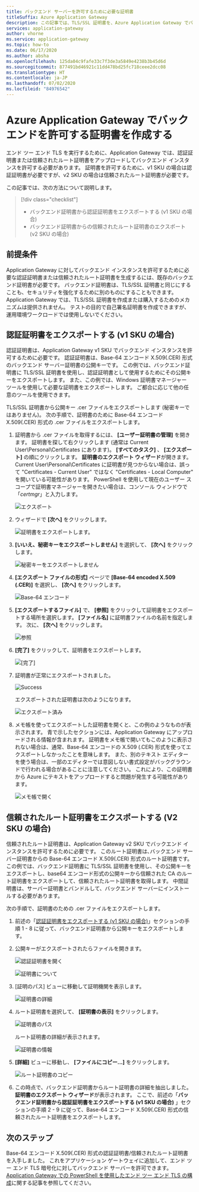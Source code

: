 ```yaml
---
title: バックエンド サーバーを許可するために必要な証明書
titleSuffix: Azure Application Gateway
description: この記事では、TLS/SSL 証明書を、Azure Application Gateway でバックエンド インスタンスを許可するために必要な認証証明書と信頼されたルート証明書に変換する方法の例を示します
services: application-gateway
author: vhorne
ms.service: application-gateway
ms.topic: how-to
ms.date: 06/17/2020
ms.author: absha
ms.openlocfilehash: 125da04c9fafe33c7f3de3a5849e4238b3b45d6d
ms.sourcegitcommit: 877491bd46921c11dd478bd25fc718ceee2dcc08
ms.translationtype: HT
ms.contentlocale: ja-JP
ms.lasthandoff: 07/02/2020
ms.locfileid: "84976542"
---
```

# <a name="create-certificates-to-allow-the-backend-with-azure-application-gateway"></a>Azure Application Gateway でバックエンドを許可する証明書を作成する

エンド ツー エンド TLS を実行するために、Application Gateway では、認証証明書または信頼されたルート証明書をアップロードしてバックエンド インスタンスを許可する必要があります。 証明書を許可するために、v1 SKU の場合は認証証明書が必要ですが、v2 SKU の場合は信頼されたルート証明書が必要です。

この記事では、次の方法について説明します。

> [!div class="checklist"]
>
> - バックエンド証明書から認証証明書をエクスポートする (v1 SKU の場合)
> - バックエンド証明書からの信頼されたルート証明書のエクスポート (v2 SKU の場合)

## <a name="prerequisites"></a>前提条件

Application Gateway に対してバックエンド インスタンスを許可するために必要な認証証明書または信頼されたルート証明書を生成するには、既存のバックエンド証明書が必要です。 バックエンド証明書は、TLS/SSL 証明書と同じにすることも、セキュリティを強化するために別のものにすることもできます。 Application Gateway では、TLS/SSL 証明書を作成または購入するためのメカニズムは提供されません。 テストの目的で自己署名証明書を作成できますが、運用環境ワークロードでは使用しないでください。 

## <a name="export-authentication-certificate-for-v1-sku"></a>認証証明書をエクスポートする (v1 SKU の場合)

認証証明書は、Application Gateway v1 SKU でバックエンド インスタンスを許可するために必要です。 認証証明書は、Base-64 エンコード X.509(.CER) 形式のバックエンド サーバー証明書の公開キーです。 この例では、バックエンド証明書に TLS/SSL 証明書を使用し、認証証明書として使用するためにその公開キーをエクスポートします。 また、この例では、Windows 証明書マネージャー ツールを使用して必要な証明書をエクスポートします。 ご都合に応じて他の任意のツールを使用できます。

TLS/SSL 証明書から公開キー .cer ファイルをエクスポートします (秘密キーではありません)。 次の手順で、証明書のために Base-64 エンコード X.509(.CER) 形式の .cer ファイルをエクスポートします。

1. 証明書から .cer ファイルを取得するには、 **[ユーザー証明書の管理]** を開きます。 証明書を探して右クリックします (通常は Current User\Personal\Certificates にあります)。 **[すべてのタスク]** 、 **[エクスポート]** の順にクリックします。 **証明書のエクスポート ウィザード**が開きます。 Current User\Personal\Certificates に証明書が見つからない場合は、誤って "Certificates - Current User" ではなく "Certificates - Local Computer" を開いている可能性があります。 PowerShell を使用して現在のユーザー スコープで証明書マネージャーを開きたい場合は、コンソール ウィンドウで「*certmgr*」と入力します。

   ![エクスポート](./media/certificates-for-backend-authentication/export.png)

2. ウィザードで **[次へ]** をクリックします。

   ![証明書をエクスポートします。](./media/certificates-for-backend-authentication/exportwizard.png)

3. **[いいえ、秘密キーをエクスポートしません]** を選択して、 **[次へ]** をクリックします。

   ![秘密キーをエクスポートしません](./media/certificates-for-backend-authentication/notprivatekey.png)

4. **[エクスポート ファイルの形式]** ページで **[Base-64 encoded X.509 (.CER)]** を選択し、 **[次へ]** をクリックします。

   ![Base-64 エンコード](./media/certificates-for-backend-authentication/base64.png)

5. **[エクスポートするファイル]** で、 **[参照]** をクリックして証明書をエクスポートする場所を選択します。 **[ファイル名]** に証明書ファイルの名前を指定します。 次に、 **[次へ]** をクリックします。

   ![参照](./media/certificates-for-backend-authentication/browse.png)

6. **[完了]** をクリックして、証明書をエクスポートします。

   ![[完了]](./media/certificates-for-backend-authentication/finish.png)

7. 証明書が正常にエクスポートされました。

   ![Success](./media/certificates-for-backend-authentication/success.png)

   エクスポートされた証明書は次のようになります。

   ![エクスポート済み](./media/certificates-for-backend-authentication/exported.png)

8. メモ帳を使ってエクスポートした証明書を開くと、この例のようなものが表示されます。 青で示したセクションには、Application Gateway にアップロードされる情報が含まれます。 証明書をメモ帳で開いてもこのように表示されない場合は、通常、Base-64 エンコードの X.509 (.CER) 形式を使ってエクスポートしなかったことを意味します。 また、別のテキスト エディターを使う場合は、一部のエディターでは意図しない書式設定がバックグラウンドで行われる場合があることに注意してください。 これにより、この証明書から Azure にテキストをアップロードすると問題が発生する可能性があります。

   ![メモ帳で開く](./media/certificates-for-backend-authentication/format.png)

## <a name="export-trusted-root-certificate-for-v2-sku"></a>信頼されたルート証明書をエクスポートする (V2 SKU の場合)

信頼されたルート証明書は、Application Gateway v2 SKU でバックエンド インスタンスを許可するために必要です。 このルート証明書は､バックエンド サーバー証明書からの Base-64 エンコード X.509(.CER) 形式のルート証明書です。 この例では、バックエンド証明書に TLS/SSL 証明書を使用し、その公開キーをエクスポートし、base64 エンコード形式の公開キーから信頼された CA のルート証明書をエクスポートして、信頼されたルート証明書を取得します。 中間証明書は、サーバー証明書とバンドルして、バックエンド サーバーにインストールする必要があります。

次の手順で、証明書のための .cer ファイルをエクスポートします。

1. 前述の「[認証証明書をエクスポートする (v1 SKU の場合)](#export-authentication-certificate-for-v1-sku)」セクションの手順 1 - 8 に従って、バックエンド証明書から公開キーをエクスポートします。

2. 公開キーがエクスポートされたらファイルを開きます。

   ![認証証明書を開く](./media/certificates-for-backend-authentication/openAuthcert.png)

   ![証明書について](./media/certificates-for-backend-authentication/general.png)

3. [証明のパス] ビューに移動して証明機関を表示します。

   ![証明書の詳細](./media/certificates-for-backend-authentication/certdetails.png)

4. ルート証明書を選択して、 **[証明書の表示]** をクリックします。

   ![証明書のパス](./media/certificates-for-backend-authentication/rootcert.png)

   ルート証明書の詳細が表示されます。

   ![証明書の情報](./media/certificates-for-backend-authentication/rootcertdetails.png)

5. **[詳細]** ビューに移動し、 **[ファイルにコピー...]** をクリックします。

   ![ルート証明書のコピー](./media/certificates-for-backend-authentication/rootcertcopytofile.png)

6. この時点で、バックエンド証明書からルート証明書の詳細を抽出しました。 **証明書のエクスポート ウィザード**が表示されます。 ここで、前述の「**バックエンド証明書から認証証明書をエクスポートする (v1 SKU の場合)** 」セクションの手順 2 - 9 に従って、Base-64 エンコード X.509(.CER) 形式の信頼されたルート証明書をエクスポートします。

## <a name="next-steps"></a>次のステップ

Base-64 エンコード X.509(.CER) 形式の認証証明書/信頼されたルート証明書を入手しました。 これをアプリケーション ゲートウェイに追加して、エンド ツー エンド TLS 暗号化に対してバックエンド サーバーを許可できます。 [Application Gateway での PowerShell を使用したエンド ツー エンド TLS の構成](https://docs.microsoft.com/azure/application-gateway/application-gateway-end-to-end-ssl-powershell)に関する記事を参照してください。

